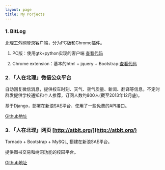 ```yaml
---
layout: page
title: My Porjects 
---
```


### 1. BitLog

北理工外网登录客户端，分为PC版和Chrome插件。

1. PC版：使用gtk+python实现的客户端 [查看代码](https://github.com/liamchzh/BitLog)

2. Chrome extension：基本的html + jquery + Bootstrap [查看代码](https://github.com/liamchzh/BitLog-Extension)

### 2. 「人在北理」微信公众平台

自动回复微信消息，提供校车时刻、天气、空气质量、新闻、翻译等信息。不定时群发提供学校通知和个人推荐，订阅人数约800人(截至2013年12月底)。

基于Django，部署在新浪SAE平台，使用了一些免费的API接口。

[Github地址](https://github.com/liamchzh/bithelper)

### 3. 「人在北理」网页 [http://atbit.org/](http://atbit.org/)

Tornado + Bootstrap + MySQL, 搭建在新浪SAE平台。

提供图书交易和树洞功能的校园平台。

[Github地址](https://github.com/liamchzh/atbit)
